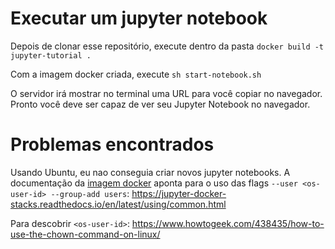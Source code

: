 # Executar um jupyter notebook

Depois de clonar esse repositório, execute dentro da pasta `docker build -t jupyter-tutorial .`

Com a imagem docker criada, execute `sh start-notebook.sh`

O servidor irá mostrar no terminal uma URL para você copiar no navegador. Pronto você deve ser capaz de ver seu Jupyter Notebook no navegador.

# Problemas encontrados

Usando Ubuntu, eu nao conseguia criar novos jupyter notebooks. A documentação da [imagem docker](https://jupyter-docker-stacks.readthedocs.io/en/latest/index.html) aponta para o uso das flags `--user <os-user-id> --group-add users`: https://jupyter-docker-stacks.readthedocs.io/en/latest/using/common.html 

Para descobrir `<os-user-id>`: https://www.howtogeek.com/438435/how-to-use-the-chown-command-on-linux/
